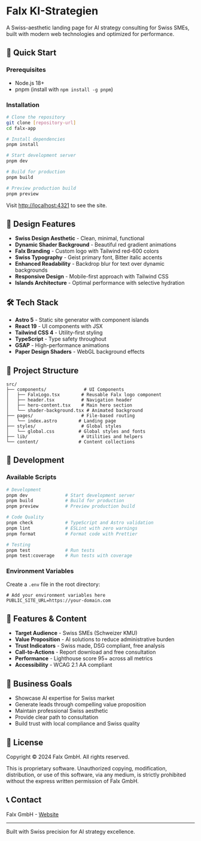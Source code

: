 # Falx KI-Strategien

A Swiss-aesthetic landing page for AI strategy consulting for Swiss SMEs, built with modern web technologies and optimized for performance.

## 🚀 Quick Start

### Prerequisites

- Node.js 18+ 
- pnpm (install with `npm install -g pnpm`)

### Installation

```bash
# Clone the repository
git clone [repository-url]
cd falx-app

# Install dependencies
pnpm install

# Start development server
pnpm dev

# Build for production
pnpm build

# Preview production build
pnpm preview
```

Visit [http://localhost:4321](http://localhost:4321) to see the site.

## 🎨 Design Features

- **Swiss Design Aesthetic** - Clean, minimal, functional
- **Dynamic Shader Background** - Beautiful red gradient animations
- **Falx Branding** - Custom logo with Tailwind red-600 colors
- **Swiss Typography** - Geist primary font, Bitter italic accents
- **Enhanced Readability** - Backdrop blur for text over dynamic backgrounds
- **Responsive Design** - Mobile-first approach with Tailwind CSS
- **Islands Architecture** - Optimal performance with selective hydration

## 🛠 Tech Stack

- **Astro 5** - Static site generator with component islands
- **React 19** - UI components with JSX
- **Tailwind CSS 4** - Utility-first styling
- **TypeScript** - Type safety throughout
- **GSAP** - High-performance animations
- **Paper Design Shaders** - WebGL background effects

## 📁 Project Structure

```
src/
├── components/              # UI Components
│   ├── FalxLogo.tsx        # Reusable Falx logo component
│   ├── header.tsx          # Navigation header
│   ├── hero-content.tsx    # Main hero section
│   └── shader-background.tsx # Animated background
├── pages/                  # File-based routing
│   └── index.astro        # Landing page
├── styles/                 # Global styles
│   └── global.css         # Global styles and fonts
├── lib/                    # Utilities and helpers
└── content/               # Content collections
```

## 🔧 Development

### Available Scripts

```bash
# Development
pnpm dev              # Start development server
pnpm build            # Build for production
pnpm preview          # Preview production build

# Code Quality
pnpm check            # TypeScript and Astro validation
pnpm lint             # ESLint with zero warnings
pnpm format           # Format code with Prettier

# Testing
pnpm test             # Run tests
pnpm test:coverage    # Run tests with coverage
```

### Environment Variables

Create a `.env` file in the root directory:

```env
# Add your environment variables here
PUBLIC_SITE_URL=https://your-domain.com
```

## 🎯 Features & Content

- **Target Audience** - Swiss SMEs (Schweizer KMU)
- **Value Proposition** - AI solutions to reduce administrative burden
- **Trust Indicators** - Swiss made, DSG compliant, free analysis
- **Call-to-Actions** - Report download and free consultation
- **Performance** - Lighthouse score 95+ across all metrics
- **Accessibility** - WCAG 2.1 AA compliant

## 🎯 Business Goals

- Showcase AI expertise for Swiss market
- Generate leads through compelling value proposition
- Maintain professional Swiss aesthetic
- Provide clear path to consultation
- Build trust with local compliance and Swiss quality

## 📄 License

Copyright © 2024 Falx GmbH. All rights reserved.

This is proprietary software. Unauthorized copying, modification, distribution, or use of this software, via any medium, is strictly prohibited without the express written permission of Falx GmbH.

## 📞 Contact

Falx GmbH - [Website](https://falx.ch)

---

Built with Swiss precision for AI strategy excellence.